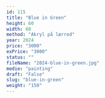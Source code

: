 ```yaml
---
id: 115
title: "Blue in Green"
height: 60
width: 60
method: "Akryl på lærred"
year: 2024
price: "3000"
exPrice: "3000"
status: ""
fileName: "2024-blue-in-green.jpg"
medie: "painting"
draft: "False"
slug: "blue-in-green"
weight: "150"
---
```

